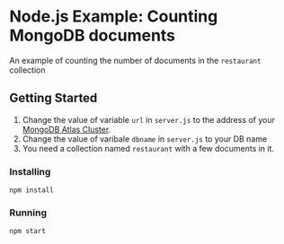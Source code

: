 # Node.js Example: Counting MongoDB documents
An example of counting the number of documents in the `restaurant` collection

## Getting Started
1. Change the value of variable `url` in `server.js` to the address of your [MongoDB Atlas Cluster](http://cloud.mongo.com).
2. Change the value of varibale `dbname` in `server.js` to your DB name
3. You need a collection named `restaurant` with a few documents in it.

### Installing
```
npm install
```
### Running
```
npm start
```
